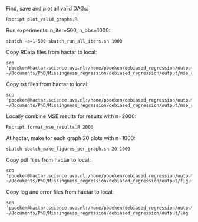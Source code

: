 
Find, save and plot all valid DAGs:
```
Rscript plot_valid_graphs.R
```

Run experiments: n_iter=500, n_obs=1000:
```
sbatch -a=1-500 sbatch_run_all_iters.sh 1000
```

Copy RData files from hactar to local:
```
scp 'pboeken@hactar.science.uva.nl:/home/pboeken/debiased_regression/output/mse_results/*.RData' ~/Documents/PhD/Missingness_regression/debiased_regression/output/mse_results
```

Copy txt files from hactar to local:
```
scp 'pboeken@hactar.science.uva.nl:/home/pboeken/debiased_regression/output/mse_results/*.txt' ~/Documents/PhD/Missingness_regression/debiased_regression/output/mse_results
```

Locally combine MSE results for results with n=2000:
```
Rscript format_mse_results.R 2000
```

At hactar, make for each graph 20 plots with n=1000:
```
sbatch sbatch_make_figures_per_graph.sh 20 1000
```

Copy pdf files from hactar to local:
```
scp 'pboeken@hactar.science.uva.nl:/home/pboeken/debiased_regression/output/figures/*' ~/Documents/PhD/Missingness_regression/debiased_regression/output/figures
```

Copy log and error files from hactar to local:
```
scp 'pboeken@hactar.science.uva.nl:/home/pboeken/debiased_regression/output/log/*' ~/Documents/PhD/Missingness_regression/debiased_regression/output/log
```
